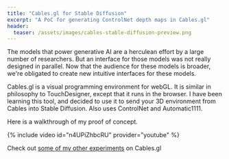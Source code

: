 ```yaml
---
title: "Cables.gl for Stable Diffusion"
excerpt: "A PoC for generating ControlNet depth maps in Cables.gl"
header:
  teaser: /assets/images/cables-stable-diffusion-preview.png
---
```


The models that power generative AI are a herculean effort by a large number of researchers. But an interface for those models was not really designed in parallel. Now that the audience for these models is broader, we're obligated to create new intuitive interfaces for these models.

Cables.gl is a visual programming environment for webGL. It is similar in philosophy to TouchDesigner, except that it runs in the browser. I have been learning this tool, and decided to use it to send your 3D environment from Cables into Stable Diffusion. Also uses ControlNet and Automatic1111.

Here is a walkthrough of my proof of concept.

{% include video id="n4UPiZhbcRU" provider="youtube" %}

Check out [some of my other experiments](https://cables.gl/user/neight/) on Cables.gl